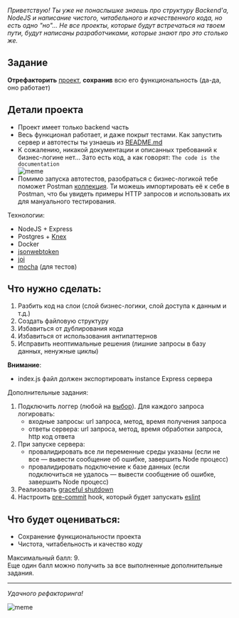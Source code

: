 *Приветствую! Ты уже не понаслышке знаешь про структуру Backend'а, NodeJS и написание чистого, читабельного и качественного кода, но есть одно "но"... Не все проекты, которые будут встречаться на твоем пути, будут написаны разработчиками, которые знают про это столько же.*

## Задание
**Отрефакторить** [проект](https://github.com/aleksandr-kuharenko/backend-stucture-hw-starter), **сохранив** всю его функциональность (да-да, оно работает)

## Детали проекта 
- Проект имеет только backend часть 
- Весь функционал работает, и даже покрыт тестами. Как запустить сервер и автотесты ты узнаешь из [README.md](https://github.com/aleksandr-kuharenko/backend-stucture-hw-starter/blob/master/README.md)
- К сожалению, никакой документации и описанных требований к бизнес-логине нет... Зато есть код, а как говорят: `The code is the documentation`  
![meme](https://i.ibb.co/cN2CmJx/meme1.jpg)
- Помимо запуска автотестов, разобраться с бизнес-логикой тебе поможет Postman [коллекция](https://github.com/aleksandr-kuharenko/backend-stucture-hw-starter/tree/master/postman). Ти можешь импортировать её к себе в Postman, что бы увидеть примеры HTTP запросов и использовать их для мануального тестирования.
 
Технологии: 
- NodeJS + Express
- Postgres + [Knex](https://knexjs.org/)
- Docker
- [jsonwebtoken](https://www.npmjs.com/package/jsonwebtoken)
- [joi](https://www.npmjs.com/package/joi)
- [mocha](https://www.npmjs.com/package/mocha) (для тестов)

## Что нужно сделать:
1. Разбить код на слои (слой бизнес-логики, слой доступа к данным и т.д.)
2. Создать файловую структуру
3. Избавиться от дублирования кода
4. Избавиться от использования антипаттернов 
5. Исправить неоптимальные решения (лишние запросы в базу данных, ненужные циклы)

**Внимание**:
- index.js файл должен экспортировать instance Express сервера

Дополнительные задания:  

1. Подключить логгер (любой на [выбор](https://geshan.com.np/blog/2021/01/nodejs-logging-library/)). Для каждого запроса логировать:
    -  входные запросы: url запроса, метод, время получения запроса
    -  ответы сервера: url запроса, метод, время обработки запроса, http код ответа
2. При запуске сервера:
    - провалидировать все ли переменные среды указаны (если не все — вывести сообщение об ошибке, завершить Node процесс)
    - провалидировать подключение к базе данных (если подключиться не удалось — вывести сообщение об ошибке, завершить Node процесс)
3. Реализовать [graceful shutdown](https://medium.com/hackernoon/graceful-shutdown-in-nodejs-2f8f59d1c357) 
4. Настроить [pre-commit](https://dev.to/ajmaurya/set-up-eslint-prettier-and-pre-commit-hooks-using-husky-for-wordpress-from-scratch-1djk) hook, который будет запускать [eslint](https://eslint.org/)  

## Что будет оцениваться:

- Сохранение функциональности проекта
- Чистота, читабельность и качество коду

Максимальный балл: 9.  
Еще один балл можно получить за все выполненные дополнительные задания.

---

*Удачного рефакторинга!* 

![meme](https://i.ibb.co/ypLNpKN/refa.png)

